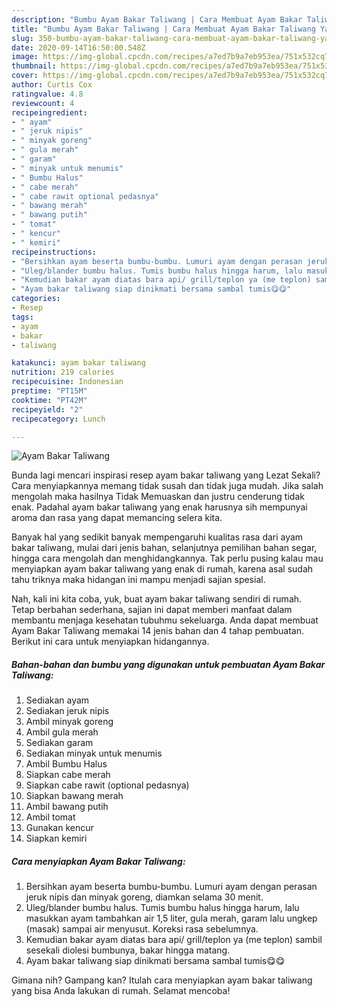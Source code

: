 ```yaml
---
description: "Bumbu Ayam Bakar Taliwang | Cara Membuat Ayam Bakar Taliwang Yang Lezat"
title: "Bumbu Ayam Bakar Taliwang | Cara Membuat Ayam Bakar Taliwang Yang Lezat"
slug: 350-bumbu-ayam-bakar-taliwang-cara-membuat-ayam-bakar-taliwang-yang-lezat
date: 2020-09-14T16:50:00.548Z
image: https://img-global.cpcdn.com/recipes/a7ed7b9a7eb953ea/751x532cq70/ayam-bakar-taliwang-foto-resep-utama.jpg
thumbnail: https://img-global.cpcdn.com/recipes/a7ed7b9a7eb953ea/751x532cq70/ayam-bakar-taliwang-foto-resep-utama.jpg
cover: https://img-global.cpcdn.com/recipes/a7ed7b9a7eb953ea/751x532cq70/ayam-bakar-taliwang-foto-resep-utama.jpg
author: Curtis Cox
ratingvalue: 4.8
reviewcount: 4
recipeingredient:
- " ayam"
- " jeruk nipis"
- " minyak goreng"
- " gula merah"
- " garam"
- " minyak untuk menumis"
- " Bumbu Halus"
- " cabe merah"
- " cabe rawit optional pedasnya"
- " bawang merah"
- " bawang putih"
- " tomat"
- " kencur"
- " kemiri"
recipeinstructions:
- "Bersihkan ayam beserta bumbu-bumbu. Lumuri ayam dengan perasan jeruk nipis dan minyak goreng, diamkan selama 30 menit."
- "Uleg/blander bumbu halus. Tumis bumbu halus hingga harum, lalu masukkan ayam tambahkan air 1,5 liter, gula merah, garam lalu ungkep (masak) sampai air menyusut. Koreksi rasa sebelumnya."
- "Kemudian bakar ayam diatas bara api/ grill/teplon ya (me teplon) sambil sesekali diolesi bumbunya, bakar hingga matang."
- "Ayam bakar taliwang siap dinikmati bersama sambal tumis😋😋"
categories:
- Resep
tags:
- ayam
- bakar
- taliwang

katakunci: ayam bakar taliwang 
nutrition: 219 calories
recipecuisine: Indonesian
preptime: "PT15M"
cooktime: "PT42M"
recipeyield: "2"
recipecategory: Lunch

---
```



![Ayam Bakar Taliwang](https://img-global.cpcdn.com/recipes/a7ed7b9a7eb953ea/751x532cq70/ayam-bakar-taliwang-foto-resep-utama.jpg)

Bunda lagi mencari inspirasi resep ayam bakar taliwang yang Lezat Sekali? Cara menyiapkannya memang tidak susah dan tidak juga mudah. Jika salah mengolah maka hasilnya Tidak Memuaskan dan justru cenderung tidak enak. Padahal ayam bakar taliwang yang enak harusnya sih mempunyai aroma dan rasa yang dapat memancing selera kita.

Banyak hal yang sedikit banyak mempengaruhi kualitas rasa dari ayam bakar taliwang, mulai dari jenis bahan, selanjutnya pemilihan bahan segar, hingga cara mengolah dan menghidangkannya. Tak perlu pusing kalau mau menyiapkan ayam bakar taliwang yang enak di rumah, karena asal sudah tahu triknya maka hidangan ini mampu menjadi sajian spesial.




Nah, kali ini kita coba, yuk, buat ayam bakar taliwang sendiri di rumah. Tetap berbahan sederhana, sajian ini dapat memberi manfaat dalam membantu menjaga kesehatan tubuhmu sekeluarga. Anda dapat membuat Ayam Bakar Taliwang memakai 14 jenis bahan dan 4 tahap pembuatan. Berikut ini cara untuk menyiapkan hidangannya.

<!--inarticleads1-->

##### Bahan-bahan dan bumbu yang digunakan untuk pembuatan Ayam Bakar Taliwang:

1. Sediakan  ayam
1. Sediakan  jeruk nipis
1. Ambil  minyak goreng
1. Ambil  gula merah
1. Sediakan  garam
1. Sediakan  minyak untuk menumis
1. Ambil  Bumbu Halus
1. Siapkan  cabe merah
1. Siapkan  cabe rawit (optional pedasnya)
1. Siapkan  bawang merah
1. Ambil  bawang putih
1. Ambil  tomat
1. Gunakan  kencur
1. Siapkan  kemiri




<!--inarticleads2-->

##### Cara menyiapkan Ayam Bakar Taliwang:

1. Bersihkan ayam beserta bumbu-bumbu. Lumuri ayam dengan perasan jeruk nipis dan minyak goreng, diamkan selama 30 menit.
1. Uleg/blander bumbu halus. Tumis bumbu halus hingga harum, lalu masukkan ayam tambahkan air 1,5 liter, gula merah, garam lalu ungkep (masak) sampai air menyusut. Koreksi rasa sebelumnya.
1. Kemudian bakar ayam diatas bara api/ grill/teplon ya (me teplon) sambil sesekali diolesi bumbunya, bakar hingga matang.
1. Ayam bakar taliwang siap dinikmati bersama sambal tumis😋😋




Gimana nih? Gampang kan? Itulah cara menyiapkan ayam bakar taliwang yang bisa Anda lakukan di rumah. Selamat mencoba!
